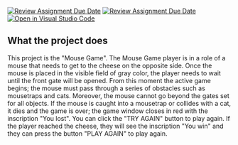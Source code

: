 [![Review Assignment Due Date](https://classroom.github.com/assets/deadline-readme-button-24ddc0f5d75046c5622901739e7c5dd533143b0c8e959d652212380cedb1ea36.svg)](https://classroom.github.com/a/LlYauwvp)
[![Review Assignment Due Date](https://classroom.github.com/assets/deadline-readme-button-8d59dc4de5201274e310e4c54b9627a8934c3b88527886e3b421487c677d23eb.svg)](https://classroom.github.com/a/LlYauwvp)
[![Open in Visual Studio Code](https://classroom.github.com/assets/open-in-vscode-c66648af7eb3fe8bc4f294546bfd86ef473780cde1dea487d3c4ff354943c9ae.svg)](https://classroom.github.com/online_ide?assignment_repo_id=10709235&assignment_repo_type=AssignmentRepo)

## What the project does

This project is the "Mouse Game". The Mouse Game player is in a role of a mouse that needs to get to the cheese on the opposite side. Once the mouse is placed in the visible field of gray color, the player needs to wait until the front gate will be opened. From this moment the active game begins; the mouse must pass through a series of obstacles such as mousetraps and cats. Moreover, the mouse cannot go beyond the gates set for all objects. If the mouse is caught into a mousetrap or collides with a cat, it dies and the game is over; the game window closes in red with the inscription "You lost". You can click the "TRY AGAIN" button to play again. If the player reached the cheese, they will see the inscription "You win" and they can press the button "PLAY AGAIN" to play again.